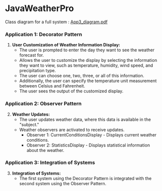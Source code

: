 # JavaWeatherPro
Class diagram for a full system : [App3_diagram.pdf](https://github.com/marahsaadeh/JavaWeatherPro/files/13651840/App3_diagram.pdf)

### Application 1: Decorator Pattern
1. **User Customization of Weather Information Display:**
   - The user is prompted to enter the day they want to see the weather forecast for.
   - Allows the user to customize the display by selecting the information they want to view, such as temperature, humidity, wind speed, and precipitation type.
   - The user can choose one, two, three, or all of this information.
   - Additionally, the user can specify the temperature unit measurement between Celsius and Fahrenheit.
   - The user sees the output of the customized display.

### Application 2: Observer Pattern
2. **Weather Updates:**
   - The user updates weather data, where this data is available in the "subject."
   - Weather observers are activated to receive updates.
     - Observer 1: CurrentConditionsDisplay - Displays current weather conditions.
     - Observer 2: StatisticsDisplay - Displays statistical information about the weather.

### Application 3: Integration of Systems
3. **Integration of Systems:**
   - The first system using the Decorator Pattern is integrated with the second system using the Observer Pattern.

